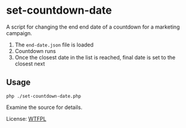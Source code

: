 # set-countdown-date

A script for changing the end end date of a countdown for a marketing campaign. 

1. The `end-date.json` file is loaded
2. Countdown runs
3. Once the closest date in the list is reached, final date is set to the closest next

## Usage

```
php ./set-countdown-date.php
```

Examine the source for details.

License: [WTFPL](http://www.wtfpl.net/)
